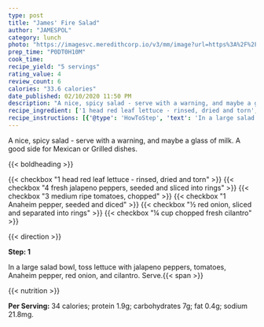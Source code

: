 ```yaml
---
type: post
title: "James' Fire Salad"
author: "JAMESPOL"
category: lunch
photo: "https://imagesvc.meredithcorp.io/v3/mm/image?url=https%3A%2F%2Fimages.media-allrecipes.com%2Fuserphotos%2F2396534.jpg"
prep_time: "P0DT0H10M"
cook_time: 
recipe_yield: "5 servings"
rating_value: 4
review_count: 6
calories: "33.6 calories"
date_published: 02/10/2020 11:50 PM
description: "A nice, spicy salad - serve with a warning, and maybe a glass of milk.  A good side for Mexican or Grilled dishes."
recipe_ingredient: ['1 head red leaf lettuce - rinsed, dried and torn', '4 fresh jalapeno peppers, seeded and sliced into rings', '3 medium ripe tomatoes, chopped', '1 Anaheim pepper, seeded and diced', '½ red onion, sliced and separated into rings', '¼ cup chopped fresh cilantro']
recipe_instructions: [{'@type': 'HowToStep', 'text': 'In a large salad bowl, toss lettuce with jalapeno peppers, tomatoes, Anaheim pepper, red onion, and cilantro. Serve.\n'}]
---
```


A nice, spicy salad - serve with a warning, and maybe a glass of milk.  A good side for Mexican or Grilled dishes. 

{{< boldheading >}}

{{< checkbox "1 head red leaf lettuce - rinsed, dried and torn" >}}
{{< checkbox "4  fresh jalapeno peppers, seeded and sliced into rings" >}}
{{< checkbox "3 medium ripe tomatoes, chopped" >}}
{{< checkbox "1  Anaheim pepper, seeded and diced" >}}
{{< checkbox "½  red onion, sliced and separated into rings" >}}
{{< checkbox "¼ cup chopped fresh cilantro" >}}


{{< direction >}}

**Step: 1**

In a large salad bowl, toss lettuce with jalapeno peppers, tomatoes, Anaheim pepper, red onion, and cilantro. Serve.{{< span >}}

{{< nutrition >}}

**Per Serving:** 34 calories; protein 1.9g; carbohydrates 7g; fat 0.4g; sodium 21.8mg.